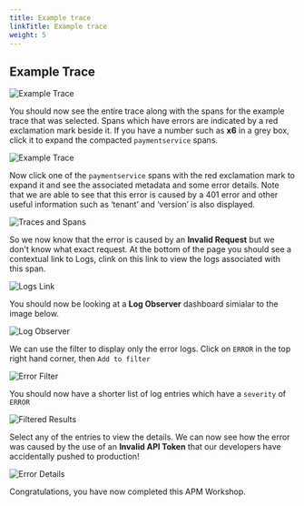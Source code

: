 ```yaml
---
title: Example trace
linkTitle: Example trace
weight: 5
---
```


## Example Trace

![Example Trace](../../../images/example-trace.png)

You should now see the entire trace along with the spans for the example trace that was selected. Spans which have errors are indicated by a red exclamation mark beside it.  If you have a number such as **x6** in a grey box, click it to expand the compacted `paymentservice` spans.

![Example Trace](../../../images/trace-span.png)

 Now click one of the `paymentservice` spans with the red exclamation mark to expand it and see the associated metadata and some error details. Note that we are able to see that this error is caused by a 401 error and other useful information such as ‘tenant’ and ‘version’ is also displayed.

![Traces and Spans](../../../images/trace-metadata.png)

So we now know that the error is caused by an **Invalid Request** but we don't know what exact request.  At the bottom of the page you should see a contextual link to Logs, clink on this link to view the logs associated with this span.

![Logs Link](../../../images/logs_link.png)

You should now be looking at a **Log Observer** dashboard simialar to the image below.

![Log Observer](../../../images/log_observer.png)

We can use the filter to display only the error logs.  Click on `ERROR` in the top right hand corner, then `Add to filter`

![Error Filter](../../../images/error_filter.png)

You should now have a shorter list of log entries which have a `severity` of `ERROR`

![Filtered Results](../../../images/filtered_results.png)

Select any of the entries to view the details.  We can now see how the error was caused by the use of an **Invalid API Token** that our developers have accidentally pushed to production!

![Error Details](../../../images/error_details.png)

Congratulations, you have now completed this APM Workshop.
